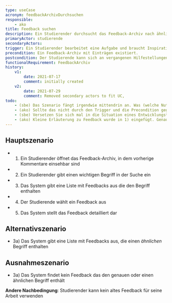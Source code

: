 ```yaml
---
type: useCase
acronym: feedbackArchivDurchsuchen
responsible: 
    - ako
title: Feedback suchen
description: Ein Studierender durchsucht das Feedback-Archiv nach ähnlichen Problemen, um gegebenenfalls ähnliche Lösungen oder anders formuliertes Feedback als Inspiration zu nutzen.
primaryActor: studierende
secondaryActors: 
trigger: Ein Studierender bearbeitet eine Aufgabe und braucht Inspiration.
precondition: Ein Feedback-Archiv mit Einträgen existiert.
postcondition: Der Studierende kann sich an vergangenen Hilfestellungen orientieren.
functionalRequirement: FeedbackArchiv
history:
    v1:
        date: 2021-07-17
        comment: initially created
    v2:
        date: 2021-07-29
        comment: Removed secondary actors to fit UC, 
todo: 
    - (sbe) Das Szenario fängt irgendwie mittendrin an. Was (welche Nutzeraktion) kommt vorher?
    - (ako) Sollte das nicht durch den Trigger und die Precondition gegeben sein?
    - (sbe) Versetzen Sie sich mal in die Situation eines Entwicklungsteams - wären Sie in der Lage, auf der Basis dieser Beschreibung Software zu bauen? Mir wäre insbesondere unklar, was genau ein "Feedback" in diesem Kontext ist. (Der Rest ist klar)
    - (ako) Kleine Erläuterung zu Feedback wurde in 1) eingefügt. Genaueres kam leider nicht vom Studierenden.   
---
```


## Hauptszenario

* 1) Ein Studierender öffnet das Feedback-Archiv, in dem vorherige Kommentare einsehbar sind
* 2) Ein Studierender gibt einen wichtigen Begriff in der Suche ein
* 3) Das System gibt eine Liste mit Feedbacks aus die den Begriff enthalten
* 4) Der Studierende wählt ein Feedback aus
* 5) Das System stellt das Feedback detailliert dar

## Alternativszenario

* 3a) Das System gibt eine Liste mit Feedbacks aus, die einen *ähnlichen* Begriff enthalten

## Ausnahmeszenario 

* 3a) Das System findet kein Feedback das den genauen oder einen ähnlichen Begriff enthält

**Andere Nachbedingung**: Studierender kann kein altes Feedback für seine Arbeit verwenden
